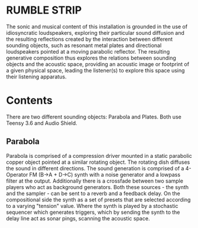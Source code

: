 # RUMBLE STRIP

The sonic and musical content of this installation is grounded in the use of idiosyncratic loudspeakers,  exploring their particular sound diffusion and the resulting reflections created by the interaction between different sounding objects, such as resonant metal plates and directional loudspeakers pointed at a moving parabolic reflector. The resulting generative composition thus explores the relations between sounding objects and the acoustic space, providing an acoustic image or footprint of a given physical space, leading the listener(s) to explore this space using their listening apparatus.

# Contents

There are two different sounding objects: Parabola and Plates.
Both use Teensy 3.6 and Audio Shield. 

## Parabola
Parabola is comprised of a compression driver mounted in a static parabolic copper object pointed at a similar rotating object. 
The rotating dish diffuses the sound in different directions. 
The sound generation is comprised of a 4-Operator FM (B->A + D->C) synth with a noise generator and a lowpass filter at the output. 
Additionally there is a crossfade between two sample players who act as background generators. 
Both these sources - the synth and the sampler - can be sent to a reverb and a feedback delay.
On the compositional side the synth as a set of presets that are selected according to a varying "tension" value. 
Where the synth is played by a stochastic sequencer which generates triggers, which by sending the synth to the delay line act as sonar pings, scanning the acoustic space. 


